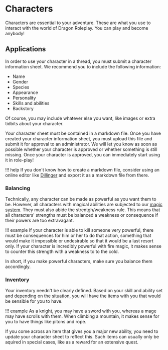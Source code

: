 # Characters

Characters are essential to your adventure. These are what you use to interact with the world of Dragon Roleplay. You can play and become anybody!

## Applications
In order to use your character in a thread, you must submit a character information sheet. We recommend you to include the following information:

* Name
* Gender
* Species
* Appearance
* Personality
* Skills and abilities
* Backstory

Of course, you may include whatever else you want, like images or extra tidbits about your character.

Your character sheet must be contained in a markdown file. Once you have created your character information sheet, you must upload this file and submit it for approval to an administrator. We will let you know as soon as possible whether your character is approved or whether something is still missing. Once your character is approved, you can immediately start using it in role-play!

!!! help
    If you don't know how to create a markdown file, consider using an online editor like [Dillinger](https://dillinger.io/) and export it as a markdown file from there.

### Balancing
Technically, any character can be made as powerful as you want them to be. However, all characters with magical abilities are subjected to our [magic system](/wiki/innerworkings/magic/). They must also abide the strentgh/weakness rule. This means that all characters' strengths must be balanced a weakness or consequence if their powers are too extravagant.

!!! example
    If your character is able to kill someone very powerful, there must be consequences for him or her to do that action, something that would make it impossible or undesirable so that it would be a last resort only. If your character is incredibly powerful with fire magic, it makes sense to counter this strength with a weakness to to the cold.

In short, if you make powerful characters, make sure you balance them accordingly.

### Inventory
Your inventory needn't be clearly defined. Based on your skill and ability set and depending on the situation, you will have the items with you that would be sensible for you to have.

!!! example
    As a knight, you may have a sword with you, whereas a mage may have scrolls with them. When climbing a mountain, it makes sense for you to have things like pitons and rope.

If you come across an item that gives you a major new ability, you need to update your character sheet to reflect this. Such items can usually only be aquired in special cases, like as a reward for an extensive quest.
